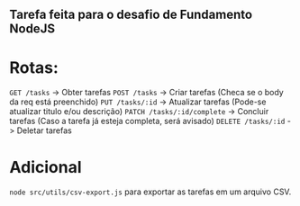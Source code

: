 ## Tarefa feita para o desafio de Fundamento NodeJS

# Rotas:
```GET /tasks``` -> Obter tarefas
```POST /tasks``` -> Criar tarefas (Checa se o body da req está preenchido)
```PUT /tasks/:id``` -> Atualizar tarefas (Pode-se atualizar titulo e/ou descrição)
```PATCH /tasks/:id/complete``` -> Concluir tarefas (Caso a tarefa já esteja completa, será avisado)
```DELETE /tasks/:id``` -> Deletar tarefas

# Adicional
```node src/utils/csv-export.js``` para exportar as tarefas em um arquivo CSV.
